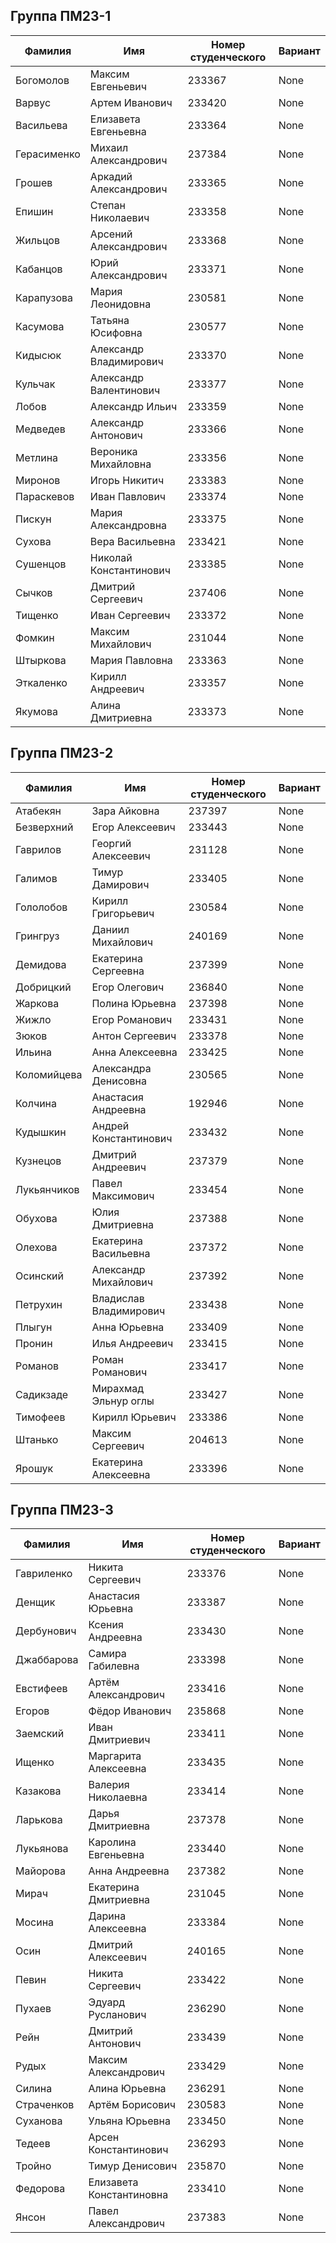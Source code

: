 ## Группа ПМ23-1
| Фамилия | Имя | Номер студенческого | Вариант |
|---------|------|-------------|------|
| Богомолов | Максим Евгеньевич | 233367 | None |
| Варвус | Артем Иванович | 233420 | None |
| Васильева | Елизавета Евгеньевна | 233364 | None |
| Герасименко | Михаил Александрович | 237384 | None |
| Грошев | Аркадий Александрович | 233365 | None |
| Епишин | Степан Николаевич | 233358 | None |
| Жильцов | Арсений Александрович | 233368 | None |
| Кабанцов | Юрий Александрович | 233371 | None |
| Карапузова | Мария Леонидовна | 230581 | None |
| Касумова | Татьяна Юсифовна | 230577 | None |
| Кидысюк | Александр Владимирович | 233370 | None |
| Кульчак | Александр Валентинович | 233377 | None |
| Лобов | Александр Ильич | 233359 | None |
| Медведев | Александр Антонович | 233366 | None |
| Метлина | Вероника Михайловна | 233356 | None |
| Миронов | Игорь Никитич | 233383 | None |
| Параскевов | Иван Павлович | 233374 | None |
| Пискун | Мария Александровна | 233375 | None |
| Сухова | Вера Васильевна | 233421 | None |
| Сушенцов | Николай Константинович | 233385 | None |
| Сычков | Дмитрий Сергеевич | 237406 | None |
| Тищенко | Иван Сергеевич | 233372 | None |
| Фомкин | Максим Михайлович | 231044 | None |
| Штыркова | Мария Павловна | 233363 | None |
| Эткаленко | Кирилл Андреевич | 233357 | None |
| Якумова | Алина Дмитриевна | 233373 | None |

## Группа ПМ23-2
| Фамилия | Имя | Номер студенческого | Вариант |
|---------|------|-------------|------|
| Атабекян | Зара Айковна | 237397 | None |
| Безверхний | Егор Алексеевич | 233443 | None |
| Гаврилов | Георгий Алексеевич | 231128 | None |
| Галимов | Тимур Дамирович | 233405 | None |
| Гололобов | Кирилл Григорьевич | 230584 | None |
| Грингруз | Даниил Михайлович | 240169 | None |
| Демидова | Екатерина Сергеевна | 237399 | None |
| Добрицкий | Егор Олегович | 236840 | None |
| Жаркова | Полина Юрьевна | 237398 | None |
| Жижло | Егор Романович | 233431 | None |
| Зюков | Антон Сергеевич | 233378 | None |
| Ильина | Анна Алексеевна | 233425 | None |
| Коломийцева | Александра Денисовна | 230565 | None |
| Колчина | Анастасия Андреевна | 192946 | None |
| Кудышкин | Андрей Константинович | 233432 | None |
| Кузнецов | Дмитрий Андреевич | 237379 | None |
| Лукьянчиков | Павел Максимович | 233454 | None |
| Обухова | Юлия Дмитриевна | 237388 | None |
| Олехова | Екатерина Васильевна | 237372 | None |
| Осинский | Александр Михайлович | 237392 | None |
| Петрухин | Владислав Владимирович | 233438 | None |
| Плыгун | Анна Юрьевна | 233409 | None |
| Пронин | Илья Андреевич | 233415 | None |
| Романов | Роман Романович | 233417 | None |
| Садикзаде | Мирахмад Эльнур оглы | 233427 | None |
| Тимофеев | Кирилл Юрьевич | 233386 | None |
| Штанько | Максим Сергеевич | 204613 | None |
| Ярошук | Екатерина Алексеевна | 233396 | None |

## Группа ПМ23-3
| Фамилия | Имя | Номер студенческого | Вариант |
|---------|------|-------------|------|
| Гавриленко | Никита Сергеевич | 233376 | None |
| Денщик | Анастасия Юрьевна | 233387 | None |
| Дербунович | Ксения Андреевна | 233430 | None |
| Джаббарова | Самира Габилевна | 233398 | None |
| Евстифеев | Артём Александрович | 233416 | None |
| Егоров | Фёдор Иванович | 235868 | None |
| Заемский | Иван Дмитриевич | 233411 | None |
| Ищенко | Маргарита Алексеевна | 233435 | None |
| Казакова | Валерия Николаевна | 233414 | None |
| Ларькова | Дарья Дмитриевна | 237378 | None |
| Лукьянова | Каролина Евгеньевна | 233440 | None |
| Майорова | Анна Андреевна | 237382 | None |
| Мирач | Екатерина Дмитриевна | 231045 | None |
| Мосина | Дарина Алексеевна | 233384 | None |
| Осин | Дмитрий Алексеевич | 240165 | None |
| Певин | Никита Сергеевич | 233422 | None |
| Пухаев | Эдуард Русланович | 236290 | None |
| Рейн | Дмитрий Антонович | 233439 | None |
| Рудых | Максим Александрович | 233429 | None |
| Силина | Алина Юрьевна | 236291 | None |
| Страченков | Артём Борисович | 230583 | None |
| Суханова | Ульяна Юрьевна | 233450 | None |
| Тедеев | Арсен Константинович | 236293 | None |
| Тройно | Тимур Денисович | 235870 | None |
| Федорова | Елизавета Константиновна | 233410 | None |
| Янсон | Павел Александрович | 237383 | None |